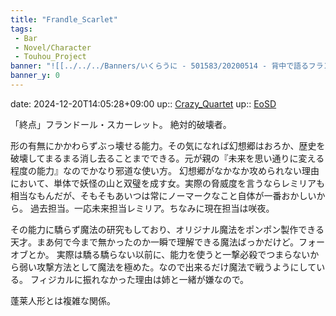 ```yaml
---
title: "Frandle_Scarlet"
tags:
 - Bar
 - Novel/Character
 - Touhou_Project
banner: "![[../../../Banners/いくらうに - 501583/20200514 - 背中で語るフランドール.jpg]]"
banner_y: 0
---
```


date: 2024-12-20T14:05:28+09:00
up:: [Crazy_Quartet](Crazy_Quartet.md)
up:: [EoSD](Embodiment_of_Scarlet_Devil.md)

「終点」フランドール・スカーレット。
絶対的破壊者。

形の有無にかかわらずぶっ壊せる能力。その気になれば幻想郷はおろか、歴史を破壊してまるまる消し去ることまでできる。元が親の『未来を思い通りに変える程度の能力』なのでかなり邪道な使い方。
幻想郷がなかなか攻められない理由において、単体で妖怪の山と双璧を成す女。実際の脅威度を言うならレミリアも相当なもんだが、そもそもあいつは常にノーマークなこと自体が一番おかしいから。
過去担当。一応未来担当レミリア。ちなみに現在担当は咲夜。

その能力に驕らず魔法の研究もしており、オリジナル魔法をポンポン製作できる天才。まあ何で今まで無かったのか一瞬で理解できる魔法ばっかだけど。フォーオブとか。
実際は驕る驕らない以前に、能力を使うと一撃必殺でつまらないから弱い攻撃方法として魔法を極めた。なので出来るだけ魔法で戦うようにしている。
フィジカルに振れなかった理由は姉と一緒が嫌なので。

蓬莱人形とは複雑な関係。
